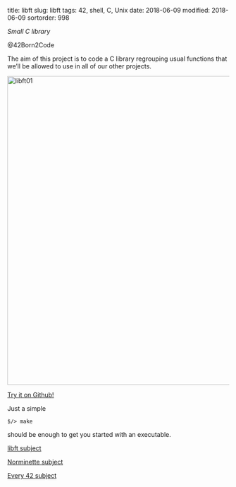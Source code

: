 title: libft
slug: libft
tags: 42, shell, C, Unix
date: 2018-06-09
modified: 2018-06-09
sortorder: 998


_Small C library_

@42Born2Code

The aim of this project is to code a C library regrouping usual functions that we’ll be allowed to use in all of our other projects.



<img src="/images/libft01.png" alt="libft01" width="700"/>

[Try it on Github!](https://github.com/abguimba/42-libft)  
  
  

Just a simple
    
    $/> make


should be enough to get you started with an executable.


[libft subject](42-libft.en.pdf)

[Norminette subject](https://github.com/Binary-Hackers/42_Subjects/blob/master/04_Norme/norme_2_0_1.pdf)

[Every 42 subject](https://github.com/agavrel/42_Subjects)

